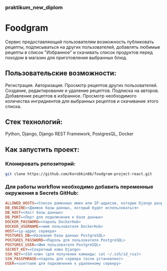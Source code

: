### praktikum_new_diplom

#  Foodgram
Cервис предоставляющий пользователям возможность публиковать рецепты, подписываться на других пользователей, добавлять любимые рецепты в список "Избранное" и скачивать список продуктов перед походом в магазин для приготовления выбранных блюд. 

## Пользовательские возможности:

Регистрация.
Авторизация.
Просмотр рецептов других пользователей.
Создание, редактирование и удаление рецептов.
Подписка на авторов. 
Добавление рецептов в избранное.
Просмотр необходимого количества ингридиентов для выбранных рецептов и скачивание этого списка.

## Стек технологий:

Python, Django, Django REST Framework, PostgresQL, Docker

## Как запустить проект:

### Клонировать репозиторий:

```bash
git clone https://github.com/Korobkin66/foodgram-project-react.git
```

### Для работы workflow необходимо добавить переменные окружения в Secrets GitHub:

```makefile
ALLOWED_HOSTS=<Список доменных имен или IP-адресов, которые Django разрешает для обработки запросов>
DB_ENGINE=<Движок базы данных, который будет использоваться>
DB_HOST=<Хост базы данных>
DB_PORT=<Порт для подключения к базе данных>
DOCKER_PASSWORD=<пароль DockerHub>
DOCKER_USERNAME=<имя пользователя DockerHub>
HOST=<ip-адрес сервера>
POSTGRES_DB=<Название базы данных PostgreSQL>
POSTGRES_PASSWORD=<Пароль для пользователя PostgreSQL>
POSTGRES_USER=<Имя пользователя PostgreSQL>
SECRET_KEY=<Секретный ключ Django>
SSH_KEY=<SSH-ключ (для получения команды: cat ~/.ssh/id_rsa)>
SSH_PASSPHRASE=<пароль для сервера (если установлен)>
USER=<username для подключения к удаленному серверу>
```